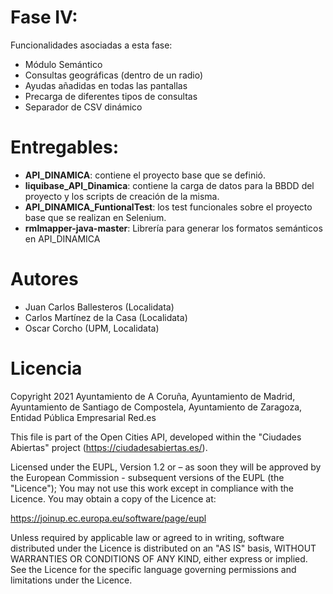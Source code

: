 
# Fase IV:
Funcionalidades asociadas a esta fase:

 - Módulo Semántico
 - Consultas geográficas (dentro de un radio)
 - Ayudas añadidas en todas las pantallas
 - Precarga de diferentes tipos de consultas
 - Separador de CSV dinámico

# Entregables:

- **API_DINAMICA**: contiene el proyecto base que se definió.
- **liquibase_API_Dinamica**: contiene la carga de datos para la BBDD del proyecto y los scripts de creación de la misma.
- **API_DINAMICA_FuntionalTest**: los test funcionales sobre el proyecto base que se realizan en Selenium.
- **rmlmapper-java-master**: Librería para generar los formatos semánticos en API_DINAMICA 
 
# Autores
 - Juan Carlos Ballesteros (Localidata)
 - Carlos Martínez de la Casa (Localidata)
 - Oscar Corcho (UPM, Localidata)

# Licencia
Copyright 2021 Ayuntamiento de A Coruña, Ayuntamiento de Madrid, Ayuntamiento de Santiago de Compostela, Ayuntamiento de Zaragoza, Entidad Pública Empresarial Red.es

This file is part of the Open Cities API, developed within the "Ciudades Abiertas" project (https://ciudadesabiertas.es/).

Licensed under the EUPL, Version 1.2 or – as soon they will be approved by the European Commission - subsequent versions of the EUPL (the "Licence");
You may not use this work except in compliance with the Licence.
You may obtain a copy of the Licence at:

https://joinup.ec.europa.eu/software/page/eupl

Unless required by applicable law or agreed to in writing, software distributed under the Licence is distributed on an "AS IS" basis,
WITHOUT WARRANTIES OR CONDITIONS OF ANY KIND, either express or implied.
See the Licence for the specific language governing permissions and limitations under the Licence.